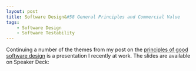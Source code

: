 ```yaml
---
layout: post
title: Software Design&#58 General Principles and Commercial Value
tags:
    - Software Design
    - Software Testability
---
```


Continuing a number of the themes from my post on the [principles of good software design](/blog/2012/10/08/principles-of-good-software-design/) is a presentation I recently at work.  The slides are available on Speaker Deck:

<p>
<script async class="speakerdeck-embed" data-id="3cfd217011ae01301bb012313d141d5e" data-ratio="1.33333333333333" src="//speakerdeck.com/assets/embed.js"></script>
</p>
